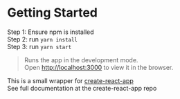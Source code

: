 # Getting Started

Step 1: Ensure npm is installed<br/>
Step 2: run `yarn install`<br/>
Step 3: run `yarn start`<br/>
>Runs the app in the development mode.<br/>
>Open [http://localhost:3000](http://localhost:3000) to view it in the browser.<br/>


This is a small wrapper for [create-react-app](https://github.com/facebook/create-react-app)<br/>
See full documentation at the create-react-app repo
